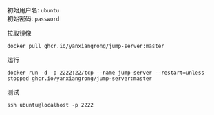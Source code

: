 初始用户名: `ubuntu`  
初始密码: `password`

拉取镜像
```shell
docker pull ghcr.io/yanxiangrong/jump-server:master
```

运行
```shell
docker run -d -p 2222:22/tcp --name jump-server --restart=unless-stopped ghcr.io/yanxiangrong/jump-server:master
```

测试
```shell
ssh ubuntu@localhost -p 2222
```
